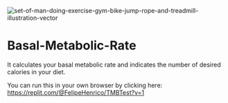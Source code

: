 ![set-of-man-doing-exercise-gym-bike-jump-rope-and-treadmill-illustration-vector](https://user-images.githubusercontent.com/94445094/231781843-2b55d0a4-dffd-43ae-8ee4-382e49bf0d51.jpg) 
# Basal-Metabolic-Rate
It calculates your basal metabolic rate and indicates the number of desired calories in your diet.

You can run this in your own browser by clicking here:
https://replit.com/@FelipeHenrico/TMBTest?v=1

